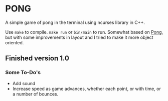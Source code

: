 # PONG
A simple game of pong in the terminal using ncurses library in C++.

Use `make` to compile. `make run` or `bin/main` to run.
Somewhat based on [Pong](https://github.com/zacharyvincze/Pong), but with some improvements in layout and I tried to make it more object oriented.

## Finished version 1.0

### Some To-Do's
* Add sound
* Increase speed as game advances, whether each point, or with time, or a number of bounces.


